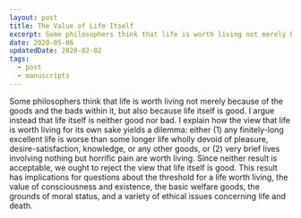 ```yaml
---
layout: post
title: The Value of Life Itself
excerpt: Some philosophers think that life is worth living not merely because of the goods and the bads within it, but also because life itself is good.
date: 2020-05-06
updatedDate: 2020-02-02
tags:
  - post
  - manuscripts
---
```


Some philosophers think that life is worth living not merely because of the goods and the bads within it, but also because life itself is good. I argue instead that life itself is neither good nor bad. I explain how the view that life is worth living
for its own sake yields a dilemma: either (1) any finitely-long excellent life is worse than some longer life wholly devoid of pleasure, desire-satisfaction, knowledge, or any other goods, or (2) very brief lives involving nothing but horrific pain
are worth living. Since neither result is acceptable, we ought to reject the view that life itself is good. This result has implications for questions about the threshold for a life worth living, the value of consciousness and existence, the basic
welfare goods, the grounds of moral status, and a variety of ethical issues concerning life and death.
